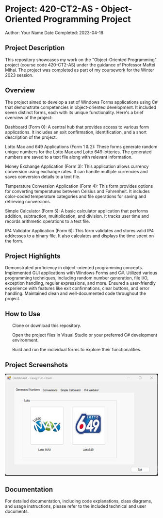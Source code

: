 # <b>Project: </b> 420-CT2-AS - Object-Oriented Programming Project
Author: Your Name
Date Completed: 2023-04-18

## Project Description
This repository showcases my work on the "Object-Oriented Programming" project (course code 420-CT2-AS) under the guidance of Professor Maftei Mihai. The project was completed as part of my coursework for the Winter 2023 session.

## Overview
The project aimed to develop a set of Windows Forms applications using C# that demonstrate competencies in object-oriented development. It included seven distinct forms, each with its unique functionality. Here's a brief overview of the project:

Dashboard (Form 0): A central hub that provides access to various form applications. It includes an exit confirmation, identification, and a short description of the project.

Lotto Max and 649 Applications (Form 1 & 2): These forms generate random unique numbers for the Lotto Max and Lotto 649 lotteries. The generated numbers are saved to a text file along with relevant information.

Money Exchange Application (Form 3): This application allows currency conversion using exchange rates. It can handle multiple currencies and saves conversion details to a text file.

Temperature Conversion Application (Form 4): This form provides options for converting temperatures between Celsius and Fahrenheit. It includes color-coded temperature categories and file operations for saving and retrieving conversions.

Simple Calculator (Form 5): A basic calculator application that performs addition, subtraction, multiplication, and division. It tracks user time and records arithmetic operations to a text file.

IP4 Validator Application (Form 6): This form validates and stores valid IP4 addresses to a binary file. It also calculates and displays the time spent on the form.

## Project Highlights
Demonstrated proficiency in object-oriented programming concepts.
Implemented GUI applications with Windows Forms and C#.
Utilized various programming techniques, including random number generation, file I/O, exception handling, regular expressions, and more.
Ensured a user-friendly experience with features like exit confirmations, clear buttons, and error handling.
Maintained clean and well-documented code throughout the project.
## How to Use
<ul>Clone or download this repository.</ul>
<ul>Open the project files in Visual Studio or your preferred C# development environment.</ul>
<ul>Build and run the individual forms to explore their functionalities.</ul>

## Project Screenshots
![OOP Classes Main](https://github.com/caseyfuhcham23/OOP-classes/blob/main/OOP%20Classes%20main.png)

## Documentation
For detailed documentation, including code explanations, class diagrams, and usage instructions, please refer to the included technical and user documents.
